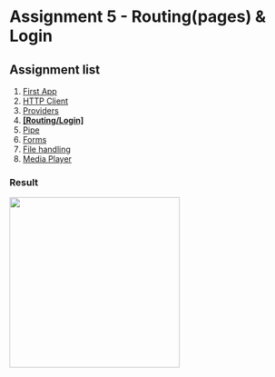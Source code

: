 # Assignment 5 - Routing(pages) & Login

## Assignment list
1. [First App](https://github.com/joonasmkauppinen/first-ionic-app/tree/master)
2. [HTTP Client](https://github.com/joonasmkauppinen/first-ionic-app/tree/http-a)
3. [Providers]()
4. **[[Routing/Login]](https://github.com/joonasmkauppinen/first-ionic-app/tree/ionic-routing-login-before-there-was-teacher-instructions)**
5. [Pipe]()
6. [Forms]()
7. [File handling]()
8. [Media Player]()

### Result
<img src="" width="300">
